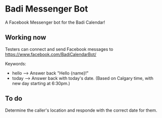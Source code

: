 # Badi Messenger Bot

A Facebook Messenger bot for the Badi Calendar!

## Working now

Testers can connect and send Facebook messages to https://www.facebook.com/BadiCalendarBot/

Keywords:
* hello --> Answer back "Hello {name}!"
* today --> Answer back with today's date.  (Based on Calgary time, with new day starting at 6:30pm.)

## To do

Determine the caller's location and responde with the correct date for them.
